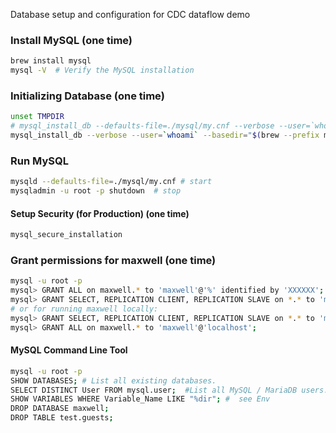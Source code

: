 Database setup and configuration for CDC dataflow demo

### Install MySQL (one time)
```bash
brew install mysql
mysql -V  # Verify the MySQL installation
```

### Initializing Database (one time)
```bash
unset TMPDIR
# mysql_install_db --defaults-file=./mysql/my.cnf --verbose --user=`whoami`
mysql_install_db --verbose --user=`whoami` --basedir="$(brew --prefix mysql)"  --datadir=./mysql/data
```

### Run MySQL
```bash
mysqld --defaults-file=./mysql/my.cnf # start
mysqladmin -u root -p shutdown  # stop
```

#### Setup Security (for Production) (one time)
```bash
mysql_secure_installation
```

### Grant permissions for maxwell (one time)
```bash
mysql -u root -p 
mysql> GRANT ALL on maxwell.* to 'maxwell'@'%' identified by 'XXXXXX';
mysql> GRANT SELECT, REPLICATION CLIENT, REPLICATION SLAVE on *.* to 'maxwell'@'%';
# or for running maxwell locally:
mysql> GRANT SELECT, REPLICATION CLIENT, REPLICATION SLAVE on *.* to 'maxwell'@'localhost' identified by 'XXXXXX';
mysql> GRANT ALL on maxwell.* to 'maxwell'@'localhost';
```

#### MySQL Command Line Tool
```bash
mysql -u root -p 
SHOW DATABASES; # List all existing databases.
SELECT DISTINCT User FROM mysql.user;  #List all MySQL / MariaDB users.
SHOW VARIABLES WHERE Variable_Name LIKE "%dir"; #  see Env
DROP DATABASE maxwell;
DROP TABLE test.guests;
```